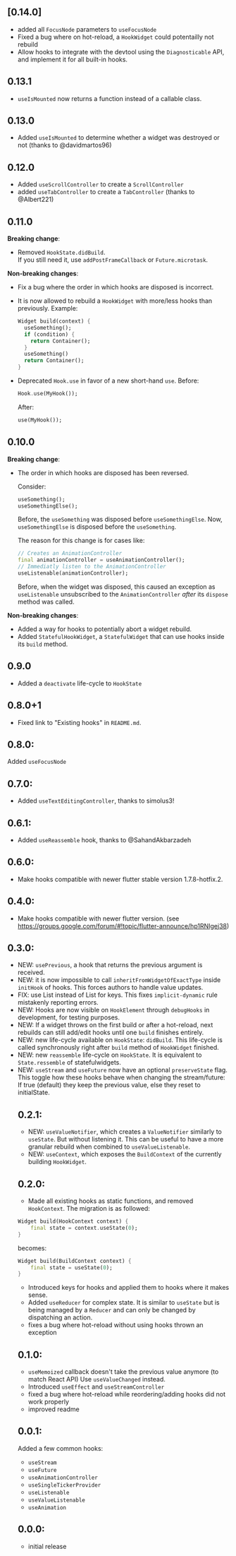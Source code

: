 ## [0.14.0]

- added all `FocusNode` parameters to `useFocusNode`
- Fixed a bug where on hot-reload, a `HookWidget` could potentailly not rebuild
- Allow hooks to integrate with the devtool using the `Diagnosticable` API, and
  implement it for all built-in hooks.

## 0.13.1

- `useIsMounted` now returns a function instead of a callable class.

## 0.13.0

- Added `useIsMounted` to determine whether a widget was destroyed or not (thanks to @davidmartos96)

## 0.12.0

- Added `useScrollController` to create a `ScrollController`
- added `useTabController` to create a `TabController` (thanks to @Albert221)

## 0.11.0

**Breaking change**:

- Removed `HookState.didBuild`.  
  If you still need it, use `addPostFrameCallback` or `Future.microtask`.

**Non-breaking changes**:

- Fix a bug where the order in which hooks are disposed is incorrect.
- It is now allowed to rebuild a `HookWidget` with more/less hooks than previously.
  Example:

  ```dart
  Widget build(context) {
    useSomething();
    if (condition) {
      return Container();
    }
    useSomething()
    return Container();
  }
  ```

- Deprecated `Hook.use` in favor of a new short-hand `use`.
  Before:

  ```dart
  Hook.use(MyHook());
  ```

  After:

  ```dart
  use(MyHook());
  ```

## 0.10.0

**Breaking change**:

- The order in which hooks are disposed has been reversed.

  Consider:

  ```dart
  useSomething();
  useSomethingElse();
  ```

  Before, the `useSomething` was disposed before `useSomethingElse`.
  Now, `useSomethingElse` is disposed before the `useSomething`.

  The reason for this change is for cases like:

  ```dart
  // Creates an AnimationController
  final animationController = useAnimationController();
  // Immediatly listen to the AnimationController
  useListenable(animationController);
  ```

  Before, when the widget was disposed, this caused an exception as
  `useListenable` unsubscribed to the `AnimationController` _after_ its `dispose`
  method was called.

**Non-breaking changes**:

- Added a way for hooks to potentially abort a widget rebuild.
- Added `StatefulHookWidget`, a `StatefulWidget` that can use hooks inside its `build` method.

## 0.9.0

- Added a `deactivate` life-cycle to `HookState`

## 0.8.0+1

- Fixed link to "Existing hooks" in `README.md`.

## 0.8.0:

Added `useFocusNode`

## 0.7.0:

- Added `useTextEditingController`, thanks to simolus3!

## 0.6.1:

- Added `useReassemble` hook, thanks to @SahandAkbarzadeh

## 0.6.0:

- Make hooks compatible with newer flutter stable version 1.7.8-hotfix.2.

## 0.4.0:

- Make hooks compatible with newer flutter version. (see https://groups.google.com/forum/#!topic/flutter-announce/hp1RNIgej38)

## 0.3.0:

- NEW: `usePrevious`, a hook that returns the previous argument is received.
- NEW: it is now impossible to call `inheritFromWidgetOfExactType` inside `initHook` of hooks. This forces authors to handle value updates.
- FIX: use List<Object> instead of List<dynamic> for keys. This fixes `implicit-dynamic` rule mistakenly reporting errors.
- NEW: Hooks are now visible on `HookElement` through `debugHooks` in development, for testing purposes.
- NEW: If a widget throws on the first build or after a hot-reload, next rebuilds can still add/edit hooks until one `build` finishes entirely.
- NEW: new life-cycle available on `HookState`: `didBuild`.
  This life-cycle is called synchronously right after `build` method of `HookWidget` finished.
- NEW: new `reassemble` life-cycle on `HookState`. It is equivalent to `State.ressemble` of statefulwidgets.
- NEW: `useStream` and `useFuture` now have an optional `preserveState` flag.
  This toggle how these hooks behave when changing the stream/future:
  If true (default) they keep the previous value, else they reset to initialState.

## 0.2.1:

- NEW: `useValueNotifier`, which creates a `ValueNotifier` similarly to `useState`. But without listening it.
  This can be useful to have a more granular rebuild when combined to `useValueListenable`.
- NEW: `useContext`, which exposes the `BuildContext` of the currently building `HookWidget`.

## 0.2.0:

- Made all existing hooks as static functions, and removed `HookContext`. The migration is as followed:

```dart
Widget build(HookContext context) {
    final state = context.useState(0);
}
```

becomes:

```dart
Widget build(BuildContext context) {
    final state = useState(0);
}
```

- Introduced keys for hooks and applied them to hooks where it makes sense.
- Added `useReducer` for complex state. It is similar to `useState` but is being managed by a `Reducer` and can only be changed by dispatching an action.
- fixes a bug where hot-reload without using hooks thrown an exception

## 0.1.0:

- `useMemoized` callback doesn't take the previous value anymore (to match React API)
  Use `useValueChanged` instead.
- Introduced `useEffect` and `useStreamController`
- fixed a bug where hot-reload while reordering/adding hooks did not work properly
- improved readme

## 0.0.1:

Added a few common hooks:

- `useStream`
- `useFuture`
- `useAnimationController`
- `useSingleTickerProvider`
- `useListenable`
- `useValueListenable`
- `useAnimation`

## 0.0.0:

- initial release
